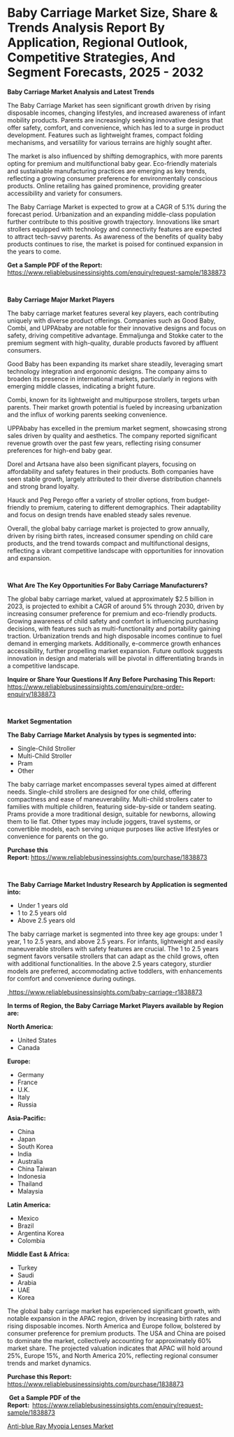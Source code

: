 <p><h1>Baby Carriage Market Size, Share & Trends Analysis Report By Application, Regional Outlook, Competitive Strategies, And Segment Forecasts, 2025 - 2032</h1></p><p><strong>Baby Carriage Market Analysis and Latest Trends</strong></p>
<p><p>The Baby Carriage Market has seen significant growth driven by rising disposable incomes, changing lifestyles, and increased awareness of infant mobility products. Parents are increasingly seeking innovative designs that offer safety, comfort, and convenience, which has led to a surge in product development. Features such as lightweight frames, compact folding mechanisms, and versatility for various terrains are highly sought after.</p><p>The market is also influenced by shifting demographics, with more parents opting for premium and multifunctional baby gear. Eco-friendly materials and sustainable manufacturing practices are emerging as key trends, reflecting a growing consumer preference for environmentally conscious products. Online retailing has gained prominence, providing greater accessibility and variety for consumers.</p><p>The Baby Carriage Market is expected to grow at a CAGR of 5.1% during the forecast period. Urbanization and an expanding middle-class population further contribute to this positive growth trajectory. Innovations like smart strollers equipped with technology and connectivity features are expected to attract tech-savvy parents. As awareness of the benefits of quality baby products continues to rise, the market is poised for continued expansion in the years to come.</p></p>
<p><strong>Get a Sample PDF of the Report:&nbsp;</strong> <a href="https://www.reliablebusinessinsights.com/enquiry/request-sample/1838873?utm_campaign=2274&utm_medium=2&utm_source=Github&utm_content=ia&utm_term=05042025&utm_id=baby-carriage">https://www.reliablebusinessinsights.com/enquiry/request-sample/1838873</a></p>
<p>&nbsp;</p>
<p><strong>Baby Carriage Major Market Players</strong></p>
<p><p>The baby carriage market features several key players, each contributing uniquely with diverse product offerings. Companies such as Good Baby, Combi, and UPPAbaby are notable for their innovative designs and focus on safety, driving competitive advantage. Emmaljunga and Stokke cater to the premium segment with high-quality, durable products favored by affluent consumers.</p><p>Good Baby has been expanding its market share steadily, leveraging smart technology integration and ergonomic designs. The company aims to broaden its presence in international markets, particularly in regions with emerging middle classes, indicating a bright future.</p><p>Combi, known for its lightweight and multipurpose strollers, targets urban parents. Their market growth potential is fueled by increasing urbanization and the influx of working parents seeking convenience. </p><p>UPPAbaby has excelled in the premium market segment, showcasing strong sales driven by quality and aesthetics. The company reported significant revenue growth over the past few years, reflecting rising consumer preferences for high-end baby gear.</p><p>Dorel and Artsana have also been significant players, focusing on affordability and safety features in their products. Both companies have seen stable growth, largely attributed to their diverse distribution channels and strong brand loyalty.</p><p>Hauck and Peg Perego offer a variety of stroller options, from budget-friendly to premium, catering to different demographics. Their adaptability and focus on design trends have enabled steady sales revenue.</p><p>Overall, the global baby carriage market is projected to grow annually, driven by rising birth rates, increased consumer spending on child care products, and the trend towards compact and multifunctional designs, reflecting a vibrant competitive landscape with opportunities for innovation and expansion.</p></p>
<p>&nbsp;</p>
<p><strong>What Are The Key Opportunities For Baby Carriage Manufacturers?</strong></p>
<p><p>The global baby carriage market, valued at approximately $2.5 billion in 2023, is projected to exhibit a CAGR of around 5% through 2030, driven by increasing consumer preference for premium and eco-friendly products. Growing awareness of child safety and comfort is influencing purchasing decisions, with features such as multi-functionality and portability gaining traction. Urbanization trends and high disposable incomes continue to fuel demand in emerging markets. Additionally, e-commerce growth enhances accessibility, further propelling market expansion. Future outlook suggests innovation in design and materials will be pivotal in differentiating brands in a competitive landscape.</p></p>
<p><strong>Inquire or Share Your Questions If Any Before Purchasing This Report:</strong> <a href="https://www.reliablebusinessinsights.com/enquiry/pre-order-enquiry/1838873?utm_campaign=2274&utm_medium=2&utm_source=Github&utm_content=ia&utm_term=05042025&utm_id=baby-carriage">https://www.reliablebusinessinsights.com/enquiry/pre-order-enquiry/1838873</a></p>
<p>&nbsp;</p>
<p><strong>Market Segmentation</strong></p>
<p><strong>The Baby Carriage Market Analysis by types is segmented into:</strong></p>
<p><ul><li>Single-Child Stroller</li><li>Multi-Child Stroller</li><li>Pram</li><li>Other</li></ul></p>
<p><p>The baby carriage market encompasses several types aimed at different needs. Single-child strollers are designed for one child, offering compactness and ease of maneuverability. Multi-child strollers cater to families with multiple children, featuring side-by-side or tandem seating. Prams provide a more traditional design, suitable for newborns, allowing them to lie flat. Other types may include joggers, travel systems, or convertible models, each serving unique purposes like active lifestyles or convenience for parents on the go.</p></p>
<p><strong>Purchase this Report:&nbsp;</strong><a href="https://www.reliablebusinessinsights.com/purchase/1838873?utm_campaign=2274&utm_medium=2&utm_source=Github&utm_content=ia&utm_term=05042025&utm_id=baby-carriage">https://www.reliablebusinessinsights.com/purchase/1838873</a></p>
<p>&nbsp;</p>
<p><strong>The Baby Carriage Market Industry Research by Application is segmented into:</strong></p>
<p><ul><li>Under 1 years old</li><li>1 to 2.5 years old</li><li>Above 2.5 years old</li></ul></p>
<p><p>The baby carriage market is segmented into three key age groups: under 1 year, 1 to 2.5 years, and above 2.5 years. For infants, lightweight and easily maneuverable strollers with safety features are crucial. The 1 to 2.5 years segment favors versatile strollers that can adapt as the child grows, often with additional functionalities. In the above 2.5 years category, sturdier models are preferred, accommodating active toddlers, with enhancements for comfort and convenience during outings.</p></p>
<p><a href="https://www.reliablebusinessinsights.com/baby-carriage-r1838873?utm_campaign=2274&utm_medium=2&utm_source=Github&utm_content=ia&utm_term=05042025&utm_id=baby-carriage">&nbsp;https://www.reliablebusinessinsights.com/baby-carriage-r1838873</a></p>
<p><strong>In terms of Region, the Baby Carriage Market Players available by Region are:</strong></p>
<p>
    <p> <strong> North America: </strong>
        <ul>
            <li>United States</li>
            <li>Canada</li>
        </ul>
        </p> 
    <p> <strong> Europe: </strong>
        <ul>
            <li>Germany</li>
            <li>France</li>
            <li>U.K.</li>
            <li>Italy</li>
            <li>Russia</li>
        </ul>
        </p> 
    <p> <strong> Asia-Pacific: </strong>
        <ul>
            <li>China</li>
            <li>Japan</li>
            <li>South Korea</li>
            <li>India</li>
            <li>Australia</li>
            <li>China Taiwan</li>
            <li>Indonesia</li>
            <li>Thailand</li>
            <li>Malaysia</li>
        </ul>
        </p> 
    <p> <strong> Latin America: </strong>
        <ul>
            <li>Mexico</li>
            <li>Brazil</li>
            <li>Argentina Korea</li>
            <li>Colombia</li>
        </ul>
        </p> 
    <p> <strong> Middle East & Africa: </strong>
        <ul>
            <li>Turkey</li>
            <li>Saudi</li>
            <li>Arabia</li>
            <li>UAE</li>
            <li>Korea</li>
        </ul>
    </p>
    </p>
<p><p>The global baby carriage market has experienced significant growth, with notable expansion in the APAC region, driven by increasing birth rates and rising disposable incomes. North America and Europe follow, bolstered by consumer preference for premium products. The USA and China are poised to dominate the market, collectively accounting for approximately 60% market share. The projected valuation indicates that APAC will hold around 25%, Europe 15%, and North America 20%, reflecting regional consumer trends and market dynamics.</p></p>
<p><strong>Purchase this Report: </strong><a href="https://www.reliablebusinessinsights.com/purchase/1838873?utm_campaign=2274&utm_medium=2&utm_source=Github&utm_content=ia&utm_term=05042025&utm_id=baby-carriage">https://www.reliablebusinessinsights.com/purchase/1838873</a></p>
<p>&nbsp;<strong>Get a Sample PDF of the Report:&nbsp;&nbsp;</strong><a href="https://www.reliablebusinessinsights.com/enquiry/request-sample/1838873?utm_campaign=2274&utm_medium=2&utm_source=Github&utm_content=ia&utm_term=05042025&utm_id=baby-carriage">https://www.reliablebusinessinsights.com/enquiry/request-sample/1838873</a></p>
<p><strong></strong></p>
<p><p><a href="https://github.com/AngelaWalsh696/Market-Research-Report-List-2/blob/main/anti-blue-ray-myopia-lenses-market.md?utm_campaign=2274&utm_medium=2&utm_source=Github&utm_content=ia&utm_term=05042025&utm_id=baby-carriage">Anti-blue Ray Myopia Lenses Market</a></p></p>